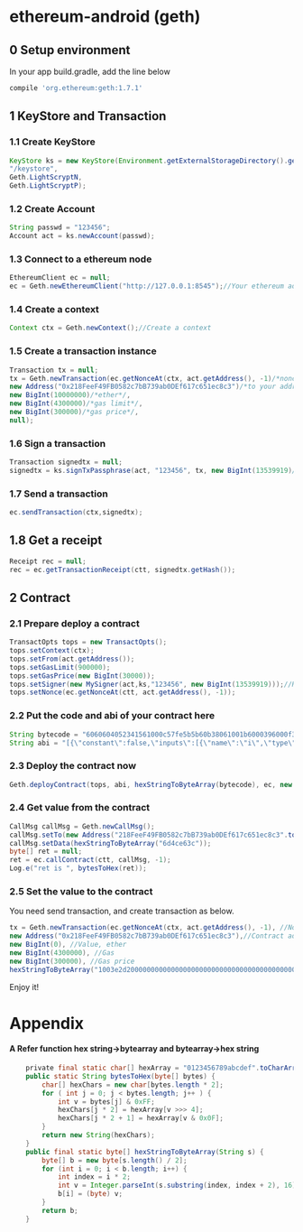 # ethereum-android (geth)

## 0 Setup environment
In your app build.gradle, add the line below
```gradle
compile 'org.ethereum:geth:1.7.1'
```
## 1 KeyStore and Transaction
### 1.1 Create KeyStore
 ```java
 KeyStore ks = new KeyStore(Environment.getExternalStorageDirectory().getPath() + 
 "/keystore", 
 Geth.LightScryptN, 
 Geth.LightScryptP);
```
### 1.2 Create Account
```java
String passwd = "123456";
Account act = ks.newAccount(passwd);
```
### 1.3 Connect to a ethereum node
```java
EthereumClient ec = null;
ec = Geth.newEthereumClient("http://127.0.0.1:8545");//Your ethereum address
```
### 1.4 Create a context
```java
Context ctx = Geth.newContext();//Create a context
```
### 1.5 Create a transaction instance
```java
Transaction tx = null;
tx = Geth.newTransaction(ec.getNonceAt(ctx, act.getAddress(), -1)/*nonce*/, 
new Address("0x218FeeF49FB0582c7bB739ab0DEf617c651ec8c3")/*to your address*/,
new BigInt(10000000)/*ether*/, 
new BigInt(4300000)/*gas limit*/, 
new BigInt(300000)/*gas price*/, 
null);
```
### 1.6 Sign a transaction
```java
Transaction signedtx = null;
signedtx = ks.signTxPassphrase(act, "123456", tx, new BigInt(13539919)/*Your network ID*/);
```
### 1.7 Send a transaction
```java
ec.sendTransaction(ctx,signedtx);
```
## 1.8 Get a receipt
```java
Receipt rec = null;
rec = ec.getTransactionReceipt(ctt, signedtx.getHash());
```
## 2 Contract
### 2.1 Prepare deploy a contract
```java
TransactOpts tops = new TransactOpts();
tops.setContext(ctx);
tops.setFrom(act.getAddress());
tops.setGasLimit(900000);
tops.setGasPrice(new BigInt(30000));
tops.setSigner(new MySigner(act,ks,"123456", new BigInt(13539919)));//Refer MySigner.java
tops.setNonce(ec.getNonceAt(ctt, act.getAddress(), -1));
```
### 2.2 Put the code and abi of your contract here
```java
String bytecode = "6060604052341561000c57fe5b5b60b38061001b6000396000f300606060405263ffffffff7c01000000000000000000000000000000000000000000000000000000006000350416631003e2d2811460435780636d4ce63c146055575bfe5b3415604a57fe5b60536004356074565b005b3415605c57fe5b60626080565b60408051918252519081900360200190f35b60008054820190555b50565b6000545b905600a165627a7a72305820cea55ffbb44b744ad40c6f202f52d1fcd2d8cc0a1cf29b6b3f93e6a4b1b0f3120029";
String abi = "[{\"constant\":false,\"inputs\":[{\"name\":\"i\",\"type\":\"uint256\"}],\"name\":\"add\",\"outputs\":[],\"payable\":false,\"stateMutability\":\"nonpayable\",\"type\":\"function\"},{\"constant\":true,\"inputs\":[],\"name\":\"get\",\"outputs\":[{\"name\":\"c\",\"type\":\"uint256\"}],\"payable\":false,\"stateMutability\":\"view\",\"type\":\"function\"}]";
```
### 2.3 Deploy the contract now
```java
Geth.deployContract(tops, abi, hexStringToByteArray(bytecode), ec, new Interfaces(0));
```
### 2.4 Get value from the contract
```java
CallMsg callMsg = Geth.newCallMsg();
callMsg.setTo(new Address("218FeeF49FB0582c7bB739ab0DEf617c651ec8c3".toLowerCase()));//This is the contract address
callMsg.setData(hexStringToByteArray("6d4ce63c"));
byte[] ret = null;
ret = ec.callContract(ctt, callMsg, -1);
Log.e("ret is ", bytesToHex(ret));
```
### 2.5 Set the value to the contract
You need send transaction, and create transaction as below.
```java
tx = Geth.newTransaction(ec.getNonceAt(ctx, act.getAddress(), -1), //Nonce
new Address("0x218FeeF49FB0582c7bB739ab0DEf617c651ec8c3"),//Contract address
new BigInt(0), //Value, ether
new BigInt(4300000), //Gas 
new BigInt(300000), //Gas price
hexStringToByteArray("1003e2d20000000000000000000000000000000000000000000000000000000000000003"));//Data
```
Enjoy it!

# Appendix
#### A Refer function hex string->bytearray and bytearray->hex string
```java
    private final static char[] hexArray = "0123456789abcdef".toCharArray();
    public static String bytesToHex(byte[] bytes) {
        char[] hexChars = new char[bytes.length * 2];
        for ( int j = 0; j < bytes.length; j++ ) {
            int v = bytes[j] & 0xFF;
            hexChars[j * 2] = hexArray[v >>> 4];
            hexChars[j * 2 + 1] = hexArray[v & 0x0F];
        }
        return new String(hexChars);
    }
    public final static byte[] hexStringToByteArray(String s) {
        byte[] b = new byte[s.length() / 2];
        for (int i = 0; i < b.length; i++) {
            int index = i * 2;
            int v = Integer.parseInt(s.substring(index, index + 2), 16);
            b[i] = (byte) v;
        }
        return b;
    }
```
